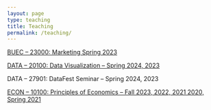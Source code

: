 ```yaml
---
layout: page
type: teaching
title: Teaching
permalink: /teaching/
---
```


[BUEC – 23000: Marketing Spring 2023](Marketing-Syllabus.pdf) 

[DATA – 20100: Data Visualization – Spring 2024, 2023](Data201-Syllabus–Spring24.pdf)

DATA – 27901: DataFest Seminar – Spring 2024, 2023

[ECON – 10100: Principles of Economics – Fall 2023, 2022, 2021 2020, Spring 2021](Econ101-Syllabus–Fall23.pdf) 


